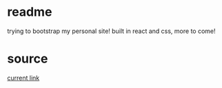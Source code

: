 # readme

trying to bootstrap my personal site!
built in react and css, more to come!

# source

[current link](kodeman14.github.io/stern-folio)
